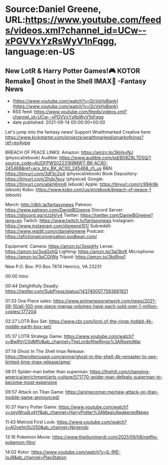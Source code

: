 # Source:Daniel Greene, URL:https://www.youtube.com/feeds/videos.xml?channel_id=UCw--xPGVVxYzRsWyV1nFqgg, language:en-US

## New LotR & Harry Potter Games!🎮 KOTOR Remake🤺 Ghost in the Shell IMAX🎥 -Fantasy News
 - [https://www.youtube.com/watch?v=l2cVsHsBqnk](https://www.youtube.com/watch?v=l2cVsHsBqnk)
 - RSS feed: https://www.youtube.com/feeds/videos.xml?channel_id=UCw--xPGVVxYzRsWyV1nFqgg
 - date published: 2021-09-14 00:00:00+00:00

Let's jump into the fantasy news!
Support Wraithmarked Creative here: https://www.kickstarter.com/projects/wraithmarked/amarkofkings?ref=eo4yew 

BREACH OF PEACE LINKS: 
Amazon: https://amzn.to/3kHsyNJ (physical/ebook)
Audible: https://www.audible.com/pd/B08Z8L7D5Q/?source_code=AUDFPWS0223189MWT-BK-ACX0-245468&ref=acx_bty_BK_ACX0_245468_rh_us
B&N: https://tinyurl.com/3df3c2p4 (physical/ebook)
Book Depository: https://tinyurl.com/2hds7euy (physical)
Google: https://tinyurl.com/abkh6mn6 (ebook)
Apple: https://tinyurl.com/rc994r8k (ebook)
Kobo: https://www.kobo.com/us/en/ebook/breach-of-peace-1 (ebook)

Merch: http://dbh.la/fantasynews
Patreon: https://www.patreon.com/DanielBGreene
Discord Server: https://discord.gg/xUzhVv4
Twitter: https://twitter.com/DanielBGreene?lang=en
Twitch: https://www.twitch.tv/fantasynews
Instagram: https://www.instagram.com/dgreene101/
Subreddit: https://www.reddit.com/r/danielgreene 
Podcast: https://afictionalconversation.podbean.com/

Equipment: 
Camera: https://amzn.to/3siqgHv 
Lense: https://amzn.to/3ugGxhQ 
Lighting: https://amzn.to/3aI3brK 
Microphone: https://amzn.to/3pCGtWg 
Tripod: https://amzn.to/3kd9yq1 

New P.O. Box: PO Box 7874 Henrico, VA 23231

00:00 Intro

00:44 Delightfully Deadly: https://twitter.com/SubPress/status/1437400077593681921 

01:33 One Piece sales: https://www.animenewsnetwork.com/news/2021-09-10/all-100-one-piece-manga-volumes-have-each-sold-over-1-million-copies/.177204 

02:27 LOTR Box Set: https://www.cbr.com/lord-of-the-rings-hobbit-4k-middle-earth-box-set/ 

05:37 LOTR Strategy Game: https://www.youtube.com/watch?v=BwRVrC0dMfU&ab_channel=TheLordoftheRings%3ARisetoWar 

07:14 Ghost In The Shell Imax Release: https://therottenusagi.com/anime/ghost-in-the-shell-4k-remaster-to-see-limited-time-imax-release/amp/ 

08:51 Spider-man better than superman: https://thehill.com/changing-america/enrichment/arts-culture/571770-spider-man-defeats-superman-to-become-most-expensive 

09:57 Attack on Titan Game: https://animecorner.me/new-attack-on-titan-mobile-game-announced/ 

10:37 Harry Potter Game: https://www.youtube.com/watch?v=zeyWrudLpHY&ab_channel=HarryPotter%3AMagicAwakenedNews 

11:43 Metroid First Look: https://www.youtube.com/watch?v=AOvefm5U250&ab_channel=Nintendo 

13:16 Pokemon Movie: https://www.theilluminerdi.com/2021/09/08/netflix-pokemon-film/ 

14:02 Kotor: https://www.youtube.com/watch?v=lL-RfE-ioJ8&ab_channel=PlayStation

